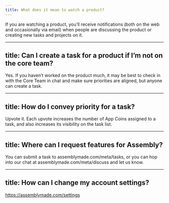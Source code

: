 ```yaml
---
title: What does it mean to watch a product?
---
```


If you are watching a product, you’ll receive notifications (both on the web and occasionally via email) when people are discussing the product or creating new tasks and projects on it.

---
title: Can I create a task for a product if I’m not on the core team?
---

Yes. If you haven’t worked on the product much, it may be best to check in with the Core Team in chat and make sure priorities are aligned, but anyone can create a task.

---
title: How do I convey priority for a task?
---

Upvote it. Each upvote increases the number of App Coins assigned to a task, and also increases its visibility on the task list.

---
title: Where can I request features for Assembly?
---

You can submit a task to assemblymade.com/meta/tasks, or you can hop into our chat at assemblymade.com/meta/discuss and let us know.

---
title: How can I change my account settings?
---

https://assemblymade.com/settings
